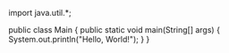 
import java.util.*;

public class Main {
    public static void main(String[] args) {
      System.out.println("Hello, World!");
  }
}
